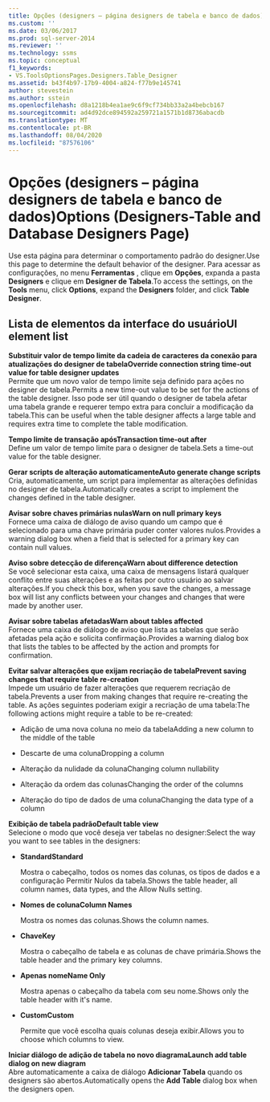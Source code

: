 ```yaml
---
title: Opções (designers – página designers de tabela e banco de dados) | Microsoft Docs
ms.custom: ''
ms.date: 03/06/2017
ms.prod: sql-server-2014
ms.reviewer: ''
ms.technology: ssms
ms.topic: conceptual
f1_keywords:
- VS.ToolsOptionsPages.Designers.Table_Designer
ms.assetid: b43f4b97-17b9-4004-a824-f77b9e145741
author: stevestein
ms.author: sstein
ms.openlocfilehash: d8a1218b4ea1ae9c6f9cf734bb33a2a4bebcb167
ms.sourcegitcommit: ad4d92dce894592a259721a1571b1d8736abacdb
ms.translationtype: MT
ms.contentlocale: pt-BR
ms.lasthandoff: 08/04/2020
ms.locfileid: "87576106"
---
```

# <a name="options-designers-table-and-database-designers-page"></a><span data-ttu-id="6c7ff-102">Opções (designers – página designers de tabela e banco de dados)</span><span class="sxs-lookup"><span data-stu-id="6c7ff-102">Options (Designers-Table and Database Designers Page)</span></span>
  <span data-ttu-id="6c7ff-103">Use esta página para determinar o comportamento padrão do designer.</span><span class="sxs-lookup"><span data-stu-id="6c7ff-103">Use this page to determine the default behavior of the designer.</span></span> <span data-ttu-id="6c7ff-104">Para acessar as configurações, no menu **Ferramentas** , clique em **Opções**, expanda  a pasta **Designers** e clique em **Designer de Tabela**.</span><span class="sxs-lookup"><span data-stu-id="6c7ff-104">To access the settings, on the **Tools** menu, click **Options**, expand the **Designers** folder, and click **Table Designer**.</span></span>  
  
## <a name="ui-element-list"></a><span data-ttu-id="6c7ff-105">Lista de elementos da interface do usuário</span><span class="sxs-lookup"><span data-stu-id="6c7ff-105">UI element list</span></span>  
 <span data-ttu-id="6c7ff-106">**Substituir valor de tempo limite da cadeia de caracteres da conexão para atualizações do designer de tabela**</span><span class="sxs-lookup"><span data-stu-id="6c7ff-106">**Override connection string time-out value for table designer updates**</span></span>  
 <span data-ttu-id="6c7ff-107">Permite que um novo valor de tempo limite seja definido para ações no designer de tabela.</span><span class="sxs-lookup"><span data-stu-id="6c7ff-107">Permits a new time-out value to be set for the actions of the table designer.</span></span> <span data-ttu-id="6c7ff-108">Isso pode ser útil quando o designer de tabela afetar uma tabela grande e requerer tempo extra para concluir a modificação da tabela.</span><span class="sxs-lookup"><span data-stu-id="6c7ff-108">This can be useful when the table designer affects a large table and requires extra time to complete the table modification.</span></span>  
  
 <span data-ttu-id="6c7ff-109">**Tempo limite de transação após**</span><span class="sxs-lookup"><span data-stu-id="6c7ff-109">**Transaction time-out after**</span></span>  
 <span data-ttu-id="6c7ff-110">Define um valor de tempo limite para o designer de tabela.</span><span class="sxs-lookup"><span data-stu-id="6c7ff-110">Sets a time-out value for the table designer.</span></span>  
  
 <span data-ttu-id="6c7ff-111">**Gerar scripts de alteração automaticamente**</span><span class="sxs-lookup"><span data-stu-id="6c7ff-111">**Auto generate change scripts**</span></span>  
 <span data-ttu-id="6c7ff-112">Cria, automaticamente, um script para implementar as alterações definidas no designer de tabela.</span><span class="sxs-lookup"><span data-stu-id="6c7ff-112">Automatically creates a script to implement the changes defined in the table designer.</span></span>  
  
 <span data-ttu-id="6c7ff-113">**Avisar sobre chaves primárias nulas**</span><span class="sxs-lookup"><span data-stu-id="6c7ff-113">**Warn on null primary keys**</span></span>  
 <span data-ttu-id="6c7ff-114">Fornece uma caixa de diálogo de aviso quando um campo que é selecionado para uma chave primária puder conter valores nulos.</span><span class="sxs-lookup"><span data-stu-id="6c7ff-114">Provides a warning dialog box when a field that is selected for a primary key can contain null values.</span></span>  
  
 <span data-ttu-id="6c7ff-115">**Aviso sobre detecção de diferença**</span><span class="sxs-lookup"><span data-stu-id="6c7ff-115">**Warn about difference detection**</span></span>  
 <span data-ttu-id="6c7ff-116">Se você selecionar esta caixa, uma caixa de mensagens listará qualquer conflito entre suas alterações e as feitas por outro usuário ao salvar alterações.</span><span class="sxs-lookup"><span data-stu-id="6c7ff-116">If you check this box, when you save the changes, a message box will list any conflicts between your changes and changes that were made by another user.</span></span>  
  
 <span data-ttu-id="6c7ff-117">**Avisar sobre tabelas afetadas**</span><span class="sxs-lookup"><span data-stu-id="6c7ff-117">**Warn about tables affected**</span></span>  
 <span data-ttu-id="6c7ff-118">Fornece uma caixa de diálogo de aviso que lista as tabelas que serão afetadas pela ação e solicita confirmação.</span><span class="sxs-lookup"><span data-stu-id="6c7ff-118">Provides a warning dialog box that lists the tables to be affected by the action and prompts for confirmation.</span></span>  
  
 <span data-ttu-id="6c7ff-119">**Evitar salvar alterações que exijam recriação de tabela**</span><span class="sxs-lookup"><span data-stu-id="6c7ff-119">**Prevent saving changes that require table re-creation**</span></span>  
 <span data-ttu-id="6c7ff-120">Impede um usuário de fazer alterações que requerem recriação de tabela.</span><span class="sxs-lookup"><span data-stu-id="6c7ff-120">Prevents a user from making changes that require re-creating the table.</span></span> <span data-ttu-id="6c7ff-121">As ações seguintes poderiam exigir a recriação de uma tabela:</span><span class="sxs-lookup"><span data-stu-id="6c7ff-121">The following actions might require a table to be re-created:</span></span>  
  
-   <span data-ttu-id="6c7ff-122">Adição de uma nova coluna no meio da tabela</span><span class="sxs-lookup"><span data-stu-id="6c7ff-122">Adding a new column to the middle of the table</span></span>  
  
-   <span data-ttu-id="6c7ff-123">Descarte de uma coluna</span><span class="sxs-lookup"><span data-stu-id="6c7ff-123">Dropping a column</span></span>  
  
-   <span data-ttu-id="6c7ff-124">Alteração da nulidade da coluna</span><span class="sxs-lookup"><span data-stu-id="6c7ff-124">Changing column nullability</span></span>  
  
-   <span data-ttu-id="6c7ff-125">Alteração da ordem das colunas</span><span class="sxs-lookup"><span data-stu-id="6c7ff-125">Changing the order of the columns</span></span>  
  
-   <span data-ttu-id="6c7ff-126">Alteração do tipo de dados de uma coluna</span><span class="sxs-lookup"><span data-stu-id="6c7ff-126">Changing the data type of a column</span></span>  
  
 <span data-ttu-id="6c7ff-127">**Exibição de tabela padrão**</span><span class="sxs-lookup"><span data-stu-id="6c7ff-127">**Default table view**</span></span>  
 <span data-ttu-id="6c7ff-128">Selecione o modo que você deseja ver tabelas no designer:</span><span class="sxs-lookup"><span data-stu-id="6c7ff-128">Select the way you want to see tables in the designers:</span></span>  
  
-   <span data-ttu-id="6c7ff-129">**Standard**</span><span class="sxs-lookup"><span data-stu-id="6c7ff-129">**Standard**</span></span>  
  
     <span data-ttu-id="6c7ff-130">Mostra o cabeçalho, todos os nomes das colunas, os tipos de dados e a configuração Permitir Nulos da tabela.</span><span class="sxs-lookup"><span data-stu-id="6c7ff-130">Shows the table header, all column names, data types, and the Allow Nulls setting.</span></span>  
  
-   <span data-ttu-id="6c7ff-131">**Nomes de coluna**</span><span class="sxs-lookup"><span data-stu-id="6c7ff-131">**Column Names**</span></span>  
  
     <span data-ttu-id="6c7ff-132">Mostra os nomes das colunas.</span><span class="sxs-lookup"><span data-stu-id="6c7ff-132">Shows the column names.</span></span>  
  
-   <span data-ttu-id="6c7ff-133">**Chave**</span><span class="sxs-lookup"><span data-stu-id="6c7ff-133">**Key**</span></span>  
  
     <span data-ttu-id="6c7ff-134">Mostra o cabeçalho de tabela e as colunas de chave primária.</span><span class="sxs-lookup"><span data-stu-id="6c7ff-134">Shows the table header and the primary key columns.</span></span>  
  
-   <span data-ttu-id="6c7ff-135">**Apenas nome**</span><span class="sxs-lookup"><span data-stu-id="6c7ff-135">**Name Only**</span></span>  
  
     <span data-ttu-id="6c7ff-136">Mostra apenas o cabeçalho da tabela com seu nome.</span><span class="sxs-lookup"><span data-stu-id="6c7ff-136">Shows only the table header with it's name.</span></span>  
  
-   <span data-ttu-id="6c7ff-137">**Custom**</span><span class="sxs-lookup"><span data-stu-id="6c7ff-137">**Custom**</span></span>  
  
     <span data-ttu-id="6c7ff-138">Permite que você escolha quais colunas deseja exibir.</span><span class="sxs-lookup"><span data-stu-id="6c7ff-138">Allows you to choose which columns to view.</span></span>  
  
 <span data-ttu-id="6c7ff-139">**Iniciar diálogo de adição de tabela no novo diagrama**</span><span class="sxs-lookup"><span data-stu-id="6c7ff-139">**Launch add table dialog on new diagram**</span></span>  
 <span data-ttu-id="6c7ff-140">Abre automaticamente a caixa de diálogo **Adicionar Tabela** quando os designers são abertos.</span><span class="sxs-lookup"><span data-stu-id="6c7ff-140">Automatically opens the **Add Table** dialog box when the designers open.</span></span>  
  
  

